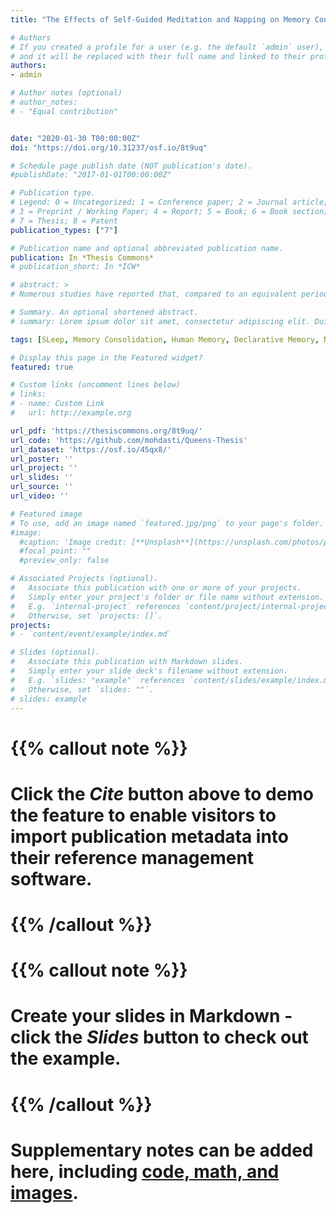 ```yaml
---
title: "The Effects of Self-Guided Meditation and Napping on Memory Consolidation in Humans"

# Authors
# If you created a profile for a user (e.g. the default `admin` user), write the username (folder name) here 
# and it will be replaced with their full name and linked to their profile.
authors:
- admin

# Author notes (optional)
# author_notes:
# - "Equal contribution"


date: "2020-01-30 T00:00:00Z"
doi: "https://doi.org/10.31237/osf.io/8t9uq"

# Schedule page publish date (NOT publication's date).
#publishDate: "2017-01-01T00:00:00Z"

# Publication type.
# Legend: 0 = Uncategorized; 1 = Conference paper; 2 = Journal article;
# 3 = Preprint / Working Paper; 4 = Report; 5 = Book; 6 = Book section;
# 7 = Thesis; 8 = Patent
publication_types: ["7"]

# Publication name and optional abbreviated publication name.
publication: In *Thesis Commons*
# publication_short: In *ICW*

# abstract: >
# Numerous studies have reported that, compared to an equivalent period of wakefulness, post-training sleep (overnight or daytime naps) benefits memory consolidation (Diekelmann & Born, 2010; Mednick, Nakayama, & Stickgold, 2003; Plihal & Born, 1999; Walker et al.,2003). However, most investigations have employed various forms of “active wakefulness” (e.g., sensorimotor and cognitive tasks) as a comparison condition for sleep, while few studies have examined the role of “quiet wakefulness” in memory consolidation, even though some of the EEG oscillations during quiet waking resemble those present in sleep (e.g., increased activity in the theta-alpha range) (Brokaw et al., 2016). This study aimed to examine the consolidation of declarative (word-pair associates) and non-declarative (marble maze visuo-motor task) learning over a 60-minutes time interval (with continuous EEG monitoring) filled with either (A) napping; (B) active-waking (watching a video); or (C) quiet-waking (self-guided meditation). The results of the current study suggested that memory consolidation may not be a sleepspecific-phenomenon. In fact, mindfulness meditation appeared to be more advantageous than a short nap for the consolidation of declarative memories. This study also found that SWS exerts significant effects on the retention of non-declarative memory. For nappers, the absence of SWS resulted in noticeable performance enhancements compared to participants who entered SWS. Thus, it is possible that SWS plays a disadvantageous role in the consolidation of procedural memory. It is thought that sleep inertia caused by SWS is partly responsible for the impairments in tasks procedural memory. The findings of current study contribute to the understanding of memory consolidation and provide insights about the role of waking states for future studies.

# Summary. An optional shortened abstract.
# summary: Lorem ipsum dolor sit amet, consectetur adipiscing elit. Duis posuere tellus ac convallis placerat. Proin tincidunt magna sed ex sollicitudin condimentum.

tags: [SLeep, Memory Consolidation, Human Memory, Declarative Memory, Non-delcarative memory, Meditation]

# Display this page in the Featured widget?
featured: true

# Custom links (uncomment lines below)
# links:
# - name: Custom Link
#   url: http://example.org

url_pdf: 'https://thesiscommons.org/8t9uq/'
url_code: 'https://github.com/mohdasti/Queens-Thesis'
url_dataset: 'https://osf.io/45qx8/'
url_poster: ''
url_project: ''
url_slides: ''
url_source: ''
url_video: ''

# Featured image
# To use, add an image named `featured.jpg/png` to your page's folder. 
#image:
  #caption: 'Image credit: [**Unsplash**](https://unsplash.com/photos/pLCdAaMFLTE)'
  #focal_point: ""
  #preview_only: false

# Associated Projects (optional).
#   Associate this publication with one or more of your projects.
#   Simply enter your project's folder or file name without extension.
#   E.g. `internal-project` references `content/project/internal-project/index.md`.
#   Otherwise, set `projects: []`.
projects:
# - `content/event/example/index.md`

# Slides (optional).
#   Associate this publication with Markdown slides.
#   Simply enter your slide deck's filename without extension.
#   E.g. `slides: "example"` references `content/slides/example/index.md`.
#   Otherwise, set `slides: ""`.
# slides: example
---
```


# {{% callout note %}}
# Click the *Cite* button above to demo the feature to enable visitors to import publication metadata into their reference management software.
# {{% /callout %}}

# {{% callout note %}}
# Create your slides in Markdown - click the *Slides* button to check out the example.
# {{% /callout %}}

# Supplementary notes can be added here, including [code, math, and images](https://wowchemy.com/docs/writing-markdown-latex/).
